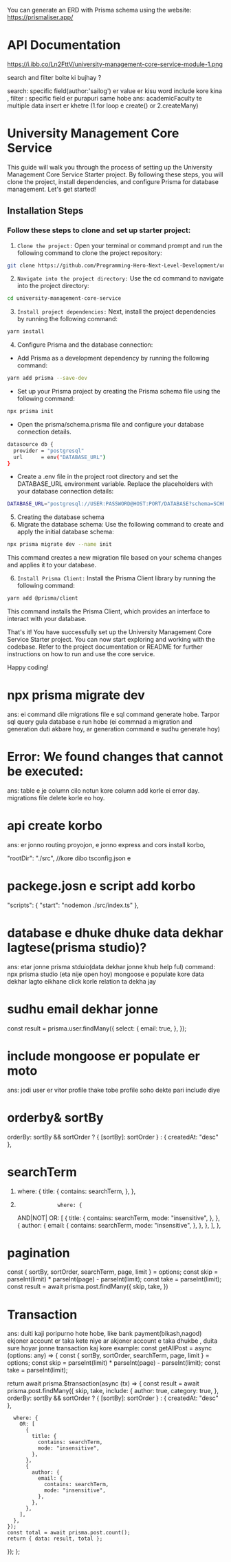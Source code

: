You can generate an ERD with Prisma schema using the website: https://prismaliser.app/

# API Documentation

https://i.ibb.co/Ln2FttV/university-management-core-service-module-1.png

search and filter bolte ki bujhay ?

search: specific field(author:'sailog') er value er kisu word include kore kina ,
filter : specific field er purapuri same hobe
ans: academicFaculty te
multiple data insert er khetre (1.for loop e create() or 2.createMany)

# University Management Core Service

This guide will walk you through the process of setting up the University Management Core Service Starter project. By following these steps, you will clone the project, install dependencies, and configure Prisma for database management. Let's get started!

## Installation Steps

### Follow these steps to clone and set up starter project:

1. `Clone the project:` Open your terminal or command prompt and run the following command to clone the project repository:

```bash
git clone https://github.com/Programming-Hero-Next-Level-Development/university-management-core-service-starter.git university-management-core-service
```

2. `Navigate into the project directory:` Use the cd command to navigate into the project directory:

```bash
cd university-management-core-service
```

3. `Install project dependencies:` Next, install the project dependencies by running the following command:

```bash
yarn install
```

4. Configure Prisma and the database connection:

- Add Prisma as a development dependency by running the following command:

```bash
yarn add prisma --save-dev
```

- Set up your Prisma project by creating the Prisma schema file using the following command:

```bash
npx prisma init
```

- Open the prisma/schema.prisma file and configure your database connection details.

```bash
datasource db {
  provider = "postgresql"
  url      = env("DATABASE_URL")
}
```

- Create a .env file in the project root directory and set the DATABASE_URL environment variable. Replace the placeholders with your database connection details:

```bash
DATABASE_URL="postgresql://USER:PASSWORD@HOST:PORT/DATABASE?schema=SCHEMA"
```

5. Creating the database schema
6. Migrate the database schema: Use the following command to create and apply the initial database schema:

```bash
npx prisma migrate dev --name init
```

This command creates a new migration file based on your schema changes and applies it to your database.

6. `Install Prisma Client:` Install the Prisma Client library by running the following command:

```bash
yarn add @prisma/client
```

This command installs the Prisma Client, which provides an interface to interact with your database.

That's it! You have successfully set up the University Management Core Service Starter project. You can now start exploring and working with the codebase. Refer to the project documentation or README for further instructions on how to run and use the core service.

Happy coding!

# npx prisma migrate dev

ans: ei command dile migrations file e sql command generate hobe. Tarpor sql query gula database e run hobe
(ei commnad a migration and generation duti akbare hoy, ar generation command e sudhu generate hoy)

# Error: We found changes that cannot be executed:

ans: table e je column cilo notun kore column add korle ei error day. migrations file delete korle eo hoy.

# api create korbo

ans: er jonno routing proyojon, e jonno express and cors install korbo,

"rootDir": "./src", //kore dibo tsconfig.json e

# packege.josn e script add korbo

"scripts": {
"start": "nodemon ./src/index.ts"
},

# database e dhuke dhuke data dekhar lagtese(prisma studio)?

ans: etar jonne prisma stduio(data dekhar jonne khub help ful)
command: npx prisma studio (eta nije open hoy)
mongoose e populate kore data dekhar lagto eikhane click korle relation ta dekha jay

# sudhu email dekhar jonne

const result = prisma.user.findMany({
select: {
email: true,
},
});

# include mongoose er populate er moto

ans: jodi user er vitor profile thake tobe profile soho dekte pari include diye

# orderby& sortBy

orderBy:
sortBy && sortOrder ? { [sortBy]: sortOrder } : { createdAt: "desc" },

# searchTerm

1.  where: {
    title: {
    contains: searchTerm,
    },
    },

2.                  where: {
    AND|NOT| OR: [
    {
    title: {
    contains: searchTerm,
    mode: "insensitive",
    },
    },
    {
    author: {
    email: {
    contains: searchTerm,
    mode: "insensitive",
    },
    },
    },
    ],
    },

# pagination

const { sortBy, sortOrder, searchTerm, page, limit } = options;
const skip = parseInt(limit) \* parseInt(page) - parseInt(limit);
const take = parseInt(limit);
const result = await prisma.post.findMany({
skip,
take,
})

# Transaction

ans: duiti kaji poripurno hote hobe, like bank payment(bikash,nagod)
ekjoner account er taka kete niye ar akjoner account e taka dhukbe , duita sure hoyar jonne transaction kaj kore
example:
const getAllPost = async (options: any) => {
const { sortBy, sortOrder, searchTerm, page, limit } = options;
const skip = parseInt(limit) \* parseInt(page) - parseInt(limit);
const take = parseInt(limit);

return await prisma.$transaction(async (tx) => {
const result = await prisma.post.findMany({
skip,
take,
include: {
author: true,
category: true,
},
orderBy:
sortBy && sortOrder ? { [sortBy]: sortOrder } : { createdAt: "desc" },

      where: {
        OR: [
          {
            title: {
              contains: searchTerm,
              mode: "insensitive",
            },
          },
          {
            author: {
              email: {
                contains: searchTerm,
                mode: "insensitive",
              },
            },
          },
        ],
      },
    });
    const total = await prisma.post.count();
    return { data: result, total };

});
};
